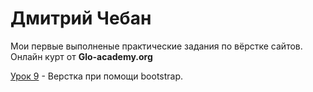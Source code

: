 # Дмитрий Чебан

Мои первые выполненые практические задания по вёрстке сайтов. Онлайн курт от **Glo-academy.org**
  
[Урок 9](https://favorituser.github.io/practic_work_1/ "Описание") - Верстка при помощи bootstrap.
